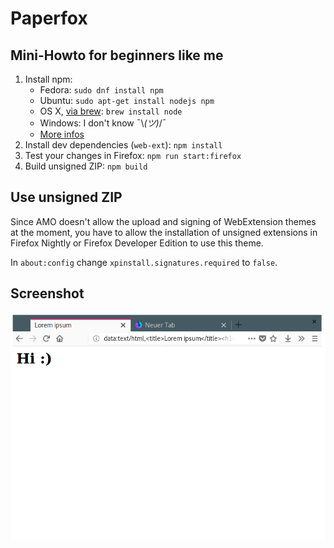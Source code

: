 Paperfox
========

Mini-Howto for beginners like me
--------------------------------

1. Install npm:
    * Fedora: `sudo dnf install npm`
    * Ubuntu: `sudo apt-get install nodejs npm`
    * OS X, [via brew](https://brew.sh/): `brew install node`
    * Windows: I don't know ¯\\_(ツ)_/¯
    * [More infos](https://www.npmjs.com/get-npm)
2. Install dev dependencies (`web-ext`): `npm install`
3. Test your changes in Firefox: `npm run start:firefox`
4. Build unsigned ZIP: `npm build`

Use unsigned ZIP
----------------

Since AMO doesn't allow the upload and signing of WebExtension themes at the moment, you have to allow the installation of unsigned extensions in Firefox Nightly or Firefox Developer Edition to use this theme.

In `about:config` change `xpinstall.signatures.required` to `false`.

Screenshot
----------

![alt Screenshot](screen.png "Screenshot, Version 1.0.0")
